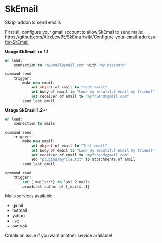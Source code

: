 # SkEmail
Skript addon to send emails

First all, configure your gmail account to allow SkEmail to send mails: https://github.com/AlexLew95/SkEmail/wiki/Configure-your-email-address-for-SkEmail

**Usage SkEmail <= 1.1:**
```vb
on load:
	connection to "myemail@gmail.com" with "my password"

command send:
	trigger:
		make new email:
			set object of email to "Test email"
			set body of email to "Look my beautiful email my friend!"
			set receiver of email to "myfriend@gmail.com"
		send last email
```
**Usage SkEmail 1.2+:**
```vb
on load:
	connection to mails

command send:
	trigger:
		make new email:
			set object of email to "Test email"
			set body of email to "Look my beautiful email my friend!"
			set receiver of email to "myfriend@gmail.com"
			add "plugins/myfile.txt" to attachments of email
		send last email
		
command read:
	trigger:
		set {_mails::*} to last 2 mails
		broadcast author of {_mails::1}
```
Mails services available:

 - gmail
 - hotmail
 - yahoo
 - live
 - outlook
 
 Create an issue if you want another service available!
